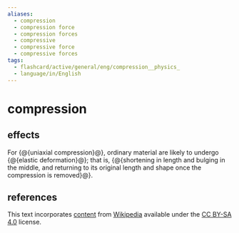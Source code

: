 ```yaml
---
aliases:
  - compression
  - compression force
  - compression forces
  - compressive
  - compressive force
  - compressive forces
tags:
  - flashcard/active/general/eng/compression__physics_
  - language/in/English
---
```


# compression

## effects

For {@{uniaxial compression}@}, ordinary material are likely to undergo {@{elastic deformation}@}; that is, {@{shortening in length and bulging in the middle, and returning to its original length and shape once the compression is removed}@}. <!--SR:!2025-02-26,218,330!2025-04-06,248,330!2025-04-07,205,270-->

## references

This text incorporates [content](https://en.wikipedia.org/wiki/compression_(physics)) from [Wikipedia](Wikipedia.md) available under the [CC BY-SA 4.0](https://creativecommons.org/licenses/by-sa/4.0/) license.
